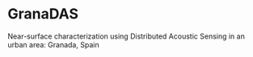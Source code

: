# GranaDAS
Near-surface characterization using Distributed Acoustic Sensing in an urban area: Granada, Spain
